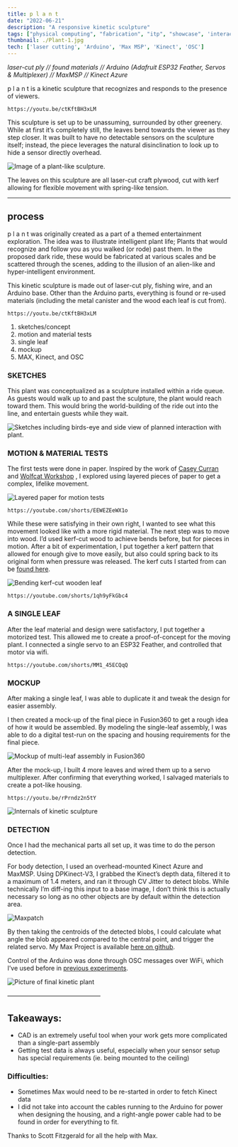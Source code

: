 ```yaml
---
title: p l a n t
date: "2022-06-21"
description: "A responsive kinetic sculpture"
tags: ["physical computing", "fabrication", "itp", "showcase", 'interactive', 'theme-park-eng']
thumbnail: ./Plant-1.jpg
tech: ['laser cutting', 'Arduino', 'Max MSP', 'Kinect', 'OSC']
---
```

*laser-cut ply // found materials // Arduino (Adafruit ESP32 Feather, Servos & Multiplexer) // MaxMSP // Kinect Azure*

p l a n t is a kinetic sculpture that recognizes and responds to the presence of viewers.

`https://youtu.be/ctKftBH3xLM`

This sculpture is set up to be unassuming, surrounded by other greenery. While at first it’s completely still, the leaves bend towards the viewer as they step closer. It was built to have no detectable sensors on the sculpture itself; instead, the piece leverages the natural disinclination to look up to hide a sensor directly overhead.

![Image of a plant-like sculpture.](./plant_overall.jpg)

The leaves on this sculpture are all laser-cut craft plywood, cut with kerf allowing for flexible movement with spring-like tension.

---
## process

p l a n t was originally created as a part of a themed entertainment exploration. The idea was to illustrate intelligent plant life; Plants that would recognize and follow you as you walked (or rode) past them.
In the proposed dark ride, these would be fabricated at various scales and be scattered through the scenes, adding to the illusion of an alien-like and hyper-intelligent environment.

This kinetic sculpture is made out of laser-cut ply, fishing wire, and an Arduino base. Other than the Arduino parts, everything is found or re-used materials (including the metal canister and the wood each leaf is cut from).

`https://youtu.be/ctKftBH3xLM`

1. sketches/concept
1. motion and material tests
1. single leaf
1. mockup
1. MAX, Kinect, and OSC

### SKETCHES
This plant was conceptualized as a sculpture installed within a ride queue. As guests would walk up to and past the sculpture, the plant would reach toward them. This would bring the world-building of the ride out into the line, and entertain guests while they wait.

![Sketches including birds-eye and side view of planned interaction with plant.](./sketches.jpg)

### MOTION & MATERIAL TESTS
The first tests were done in paper. Inspired by the work of [Casey Curran](https://www.caseycurran.com)  and [Wolfcat Workshop](https://wolfcatworkshop.com/index.php/portfolio/one-month-small-machines/) , I explored using layered pieces of paper to get a complex, lifelike movement.

![Layered paper for motion tests](./paper-tests.jpg)

`https://youtube.com/shorts/EEWEZEeWX1o`

While these were satisfying in their own right, I wanted to see what this movement looked like with a more rigid material. The next step was to move into wood. I’d used kerf-cut wood to achieve bends before, but for pieces in motion. After a bit of experimentation, I put together a kerf pattern that allowed for enough give to move easily, but also could spring back to its original form when pressure was released.
The kerf cuts I started from can be [found here](https://www.troteclaser.com/en-us/learn-support/helpcenter/bending-technique).

![Bending kerf-cut wooden leaf](./Plant-8.jpg)

`https://youtube.com/shorts/1qh9yFkGbc4`


### A SINGLE LEAF
After the leaf material and design were satisfactory, I put together a motorized test.
This allowed me to create a proof-of-concept for the moving plant. I connected a single servo to an ESP32 Feather, and controlled that motor via wifi.

 `https://youtube.com/shorts/MM1_45ECQqQ`

### MOCKUP

After making a single leaf, I was able to duplicate it and tweak the design for easier assembly.

I then created a mock-up of the final piece in Fusion360 to get a rough idea of how it would be assembled. By modeling the single-leaf assembly, I was able to do a digital test-run on the spacing and housing requirements for the final piece.

![Mockup of multi-leaf assembly in Fusion360](./mockup.png)

After the mock-up, I built 4 more leaves and wired them up to a servo multiplexer. After confirming that everything worked, I salvaged materials to create a pot-like housing.

`https://youtu.be/rPrndz2n5tY`

![Internals of kinetic sculpture](./Plant-6.jpg)

### DETECTION

Once I had the mechanical parts all set up, it was time to do the person detection.

For body detection, I used an overhead-mounted Kinect Azure and MaxMSP. Using DPKinect-V3, I grabbed the Kinect’s depth data, filtered it to a maximum of 1.4 meters, and ran it through CV Jitter to detect blobs. While technically I’m diff-ing this input to a base image, I don’t think this is actually necessary so long as no other objects are by default within the detection area.

![Maxpatch](./maxpatch.png)

By then taking the centroids of the detected blobs, I could calculate what angle the blob appeared compared to the central point, and trigger the related servo.
My Max Project is available [here on github](https://github.com/leils/spring_2022_theme_park_eng/tree/main/expedition-earth/interactive-plant/kinect-blob-to-servo).

Control of the Arduino was done through OSC messages over WiFi, which I’ve used before in [previous experiments](https://www.leiac.me/2022/2022-02-23_tpe-osc-control/).

![Picture of final kinetic plant](./plant_cover.jpg)

———————————————

## Takeaways:
- CAD is an extremely useful tool when your work gets more complicated than a single-part assembly
- Getting test data is always useful, especially when your sensor setup has special requirements (ie. being mounted to the ceiling)

### Difficulties:
- Sometimes Max would need to be re-started in order to fetch Kinect data
- I did not take into account the cables running to the Arduino for power when designing the housing, and a right-angle power cable had to be found in order for everything to fit.

Thanks to Scott Fitzgerald for all the help with Max.
